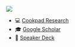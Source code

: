 ![](http://jun-harashima.net/img/harashima.jpg)

- 💻 [Cookpad Research](https://research.cookpad.com/)
- 🎓 [Google Scholar](https://scholar.google.co.jp/citations?user=AT6aBxwAAAAJ&hl=ja&oi=ao)
- 🎤 [Speaker Deck](https://speakerdeck.com/junharashima)
